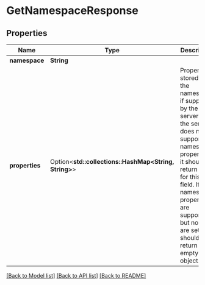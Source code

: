 # GetNamespaceResponse

## Properties

Name | Type | Description | Notes
------------ | ------------- | ------------- | -------------
**namespace** | **String** |  | 
**properties** | Option<**std::collections::HashMap<String, String>**> | Properties stored on the namespace, if supported by the server. If the server does not support namespace properties, it should return null for this field. If namespace properties are supported, but none are set, it should return an empty object. | [optional][default to {}]

[[Back to Model list]](../README.md#documentation-for-models) [[Back to API list]](../README.md#documentation-for-api-endpoints) [[Back to README]](../README.md)


